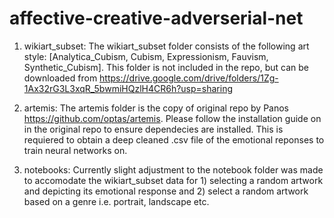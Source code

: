 # affective-creative-adverserial-net

1) wikiart_subset:
    The wikiart_subset folder consists of the following art style: [Analytica_Cubism, Cubism, Expressionism, Fauvism, Synthetic_Cubism].
    This folder is not included in the repo, but can be downloaded from https://drive.google.com/drive/folders/1Zg-1Ax32rG3L3xqR_5bwmiHQzlH4CR6h?usp=sharing
    
2) artemis:
    The artemis folder is the copy of original repo by Panos https://github.com/optas/artemis. Please follow the installation guide on in the original repo to
    ensure dependecies are installed. This is requiered to obtain a deep cleaned .csv file of the emotional reponses to train neural networks on.
    
3) notebooks:
    Currently slight adjustment to the notebook folder was made to accomodate the wikiart_subset data for 1) selecting a random artwork and depicting its emotional
    response and 2) select a random artwork based on a genre i.e. portrait, landscape etc.
    
 
